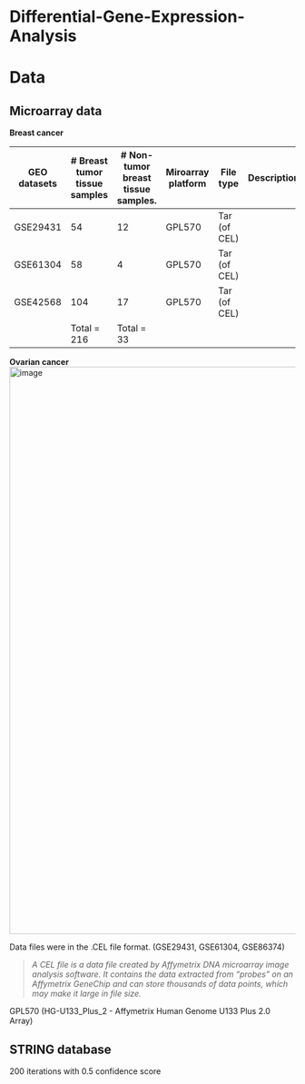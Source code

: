 # Differential-Gene-Expression-Analysis

# Data

## Microarray data

**Breast cancer**

| GEO datasets | # Breast tumor tissue samples | # Non-tumor breast tissue samples. | Miroarray platform | File type | Description |
| --- | --- | --- | --- | --- | --- |
| GSE29431 | 54 | 12 | GPL570 | Tar (of CEL) |  |
| GSE61304 | 58 | 4 | GPL570 | Tar (of CEL) |  |
| GSE42568 | 104 | 17 | GPL570 | Tar (of CEL) |  |
|  | Total = 216 | Total = 33 |  |  |  |

**Ovarian cancer**
<img width="1000" alt="image" src="https://github.com/Akkun4/Differential-Gene-Expression-Analysis/assets/113637955/7dc7b2c0-52a6-449e-bf81-910dbf190ec6">

Data files were in the .CEL file format. (GSE29431, GSE61304, GSE86374)

> *A CEL file is a data file created by Affymetrix DNA microarray image analysis software. It contains the data extracted from “probes” on an Affymetrix GeneChip and can store thousands of data points, which may make it large in file size.*
> 

GPL570 (HG-U133_Plus_2 - Affymetrix Human Genome U133 Plus 2.0 Array)

## STRING database

200 iterations with 0.5 confidence score
